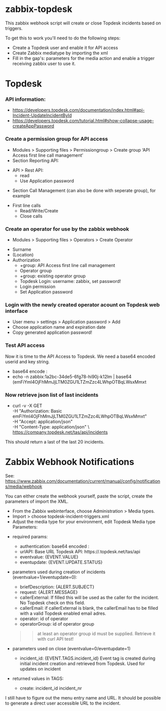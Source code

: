 # zabbix-topdesk
This zabbix webhook script will create or close Topdesk incidents based on triggers. 

To get this to work you'll need to do the following steps:
* Create a Topdesk user and enable it for API access
* Create Zabbix mediatype by importing the xml
* Fill in the gap's: parameters for the media action and enable a trigger receiving zabbix user to use it.


# Topdesk
### API information:
- https://developers.topdesk.com/documentation/index.html#api-Incident-UpdateIncidentById
- https://developers.topdesk.com/tutorial.html#show-collapse-usage-createAppPassword

### Create a permission group for API access
* Modules > Supporting files > Permissiongroup > Create group ‘API Access first line call management’
* Section Reporting API:
- API > Rest API: 
  - read
  - Use Application password
* Section Call Management (can also be done with seperate group), for example
- First line calls
  - Read/Write/Create
  - Close calls
### Create an operator for use by the zabbix webhook
* Modules > Supporting files > Operators > Create Operator
- Surname
- (Location)
- Authorization
  - +group: API Access first line call management
  - Operator group
  - +group: existing operator group
  - Topdesk Login: username: zabbix, set password!
  - Login permission
  - Set Application password

### Login with the newly created operator acount on Topdesk web interface
* User menu > settings > Application password > Add
* Choose application name and expiration date
* Copy generated application password! 


### Test API access 
Now it is time to the API Access to Topdesk. We need a base64 encoded userid and key string. 
* base64 encode <userid>:<application key>
* echo -n zabbix:1a2bc-34de5-6fg78-hi90j-k12lm | base64
  (emFiYml4OjFhMmJjLTM0ZGU1LTZmZzc4LWhpOTBqLWsxMmxt

### Now retrieve json list of last incidents 
*  curl -v -X GET \
-H "Authorization: Basic emFiYml4OjFhMmJjLTM0ZGU1LTZmZzc4LWhpOTBqLWsxMmxt" \
-H "Accept: application/json" \
-H "Content-Type: application/json" \ 
https://company.topdesk.net/tas/api/incidents

This should return a last of the last 20 incidents.



# Zabbix Webhook Notifications
See: https://www.zabbix.com/documentation/current/manual/config/notifications/media/webhook

You can either create the webhook yourself, paste the script, create the parameters of import the XML.

* From the Zabbix webinterface, choose Administration > Media types.
* Import > choose topdesk-incident-triggers.xml
* Adjust the media type for your environment, edit Topdesk Media type
Parameters:
- required params:
  - authentication: base64 encoded <user>:<appkey>
  - urlAPI: Base URL Topdesk API: https://<company>.topdesk.net/tas/api
  - eventvalue: {EVENT.VALUE}
  - eventupdate: {EVENT.UPDATE.STATUS}

- parameters used during creation of incidents (eventvalue=1/eventupdate=0):
  - briefDescription: {ALERT.SUBJECT}
  - request: {ALERT.MESSAGE}
  - callerExternal: If filled this will be used as the caller for the incident. No Topdesk check on this field.
  - callerEmail: if callerExternal is blank, the callerEmail has to be filled with a valid Topdesk enabled email adres.
  - operator: id of operator
  - operatorGroup: id of operator group
  >> at least an operator group id must be supplied. Retrieve it with curl API test!
  
- parameters used on close (eventvalue=0/eventupdate=1)
  - incident_id: {EVENT.TAGS.incident_id}
    Event tag is created during initial incident creation and retrieved from Topdesk. Used for updates on incident

- returned values in TAGS:
  - create:
    incident_id
    incident_nr
    
I still have to figure out the menu entry name and URL. It should be possible to generate a direct user
accessible URL to the incident.  
    
